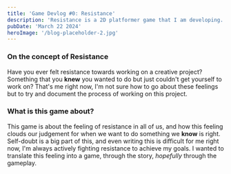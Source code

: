 ```yaml
---
title: 'Game Devlog #0: Resistance'
description: 'Resistance is a 2D platformer game that I am developing. This is the first devlog of the game.'
pubDate: 'March 22 2024'
heroImage: '/blog-placeholder-2.jpg'
---
```


### On the concept of Resistance

Have you ever felt resistance towards working on a creative project? Something that you **knew** you wanted to do but just couldn't get yourself to work on?
That's me right now, I'm not sure how to go about these feelings but to try and document the process of working on this project.

### What is this game about?

This game is about the feeling of resistance in all of us, and how this feeling clouds our judgement for when we want to do something we **know** is right. Self-doubt is a big part of this, and even writing this is difficult for me right now, I'm always actively fighting resistance to achieve my goals.
I wanted to translate this feeling into a game, through the story, _hopefully_ through the gameplay.
